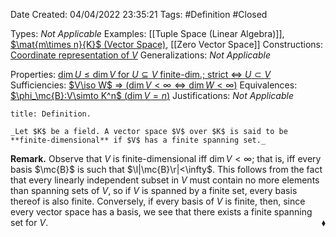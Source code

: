 <div class="topSpace"></div>

Date Created: 04/04/2022 23:35:21
Tags: #Definition #Closed

Types: _Not Applicable_
Examples: [[Tuple Space (Linear Algebra)]], [$\mat{m\times n}{K}$ (Vector Space)](Vector%20Space%20of%20Matrices.md), [[Zero Vector Space]]
Constructions: [Coordinate representation of $V$](Coordinate%20Representation%20of%20Finite-dim.%20Vector%20Spaces.md)
Generalizations: _Not Applicable_

Properties: [$\dim U\leq\dim V$ for $U\subseteq V$ finite-dim.; strict $\Leftrightarrow$ $U\subset V$](Dimension%20of%20subspace%20less%20than%20dimension%20of%20vector%20space%20(finite-dim.;%20strict%20iff%20proper).md)
Sufficiencies: [$V\iso W$ $\Rightarrow$ ($\dim V<\infty\Leftrightarrow\dim W<\infty$)](Isomorphic%20vector%20spaces%20finite-dim.%20iff%20finite-dim..md)
Equivalences: [$\phi_\mc{B}:V\simto K^n$ ($\dim V=n$)](Linear%20isomorphism%20between%20finite-dim%20vector%20spaces%20and%20tuple%20spaces.md)
Justifications: _Not Applicable_

``` ad-Definition
title: Definition.

_Let $K$ be a field. A vector space $V$ over $K$ is said to be **finite-dimensional** if $V$ has a finite spanning set._

```

**Remark.** Observe that $V$ is finite-dimensional iff $\dim V<\infty$; that is, iff every basis $\mc{B}$ is such that $\l|\mc{B}\r|<\infty$. This follows from the fact that every linearly independent subset in $V$ must contain no more elements than spanning sets of $V$, so if $V$ is spanned by a finite set, every basis thereof is also finite. Conversely, if every basis of $V$ is finite, then, since every vector space has a basis, we see that there exists a finite spanning set for $V$.<span style="float:right;">$\blacklozenge$</span>
